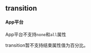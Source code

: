 ## transition


<!-- CSSJSON.transition.description -->

<!-- CSSJSON.transition.syntax -->

<!-- CSSJSON.transition.values -->

#### App平台  
App平台不支持`none`和`all`属性

transition暂不支持结束属性值为百分比。

<!-- CSSJSON.transition.defaultValue -->

<!-- CSSJSON.transition.unixTags -->

<!-- CSSJSON.transition.compatibility -->

<!-- CSSJSON.transition.reference -->
